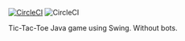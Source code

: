 [![CircleCI](https://circleci.com/gh/Maksud3/TicTacToe/tree/master.svg?style=svg)](https://circleci.com/gh/Maksud3/TicTacToe/tree/master)
![CircleCI](https://img.shields.io/circleci/build/github/Maksud3/TicTacToe/master)

Tic-Tac-Toe Java game using Swing. Without bots.
